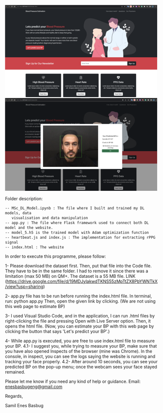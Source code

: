 <img src="images/1.png" width="500"/> 

<img src="images/2.png" width="500"/> 


Folder description:

	-- MSc_DL_Model.ipynb : The file where I built and trained my DL models, data 
	   visualisation and data manipulation 
	-- app.py : The file where Flask framework used to connect both DL model and the website.
	-- model_5.h5 is the trained model with Adam optimization function
	-- heartbeat.js and index.js : The implementation for extracting rPPG signal
	-- index.html : The website


In order to execute this programme, please follow:

1- Please download the dataset first. Then, put that file into the Code file. They have to be in the same folder.
   I had to remove it since there was a limitation (max 50 MB) on QM+. The dataset is a 55 MB file.
   LINK (https://drive.google.com/file/d/19MDJylakwdTKNS55zMpTtZX8PbYWNTkX/view?usp=sharing)
   
2- app.py file has to be run before running the index.html file. In terminal, run: python app.py
   Then, open the given link by clicking. (We are not using this web page to estimate BP)

3- I used Visual Studio Code, and in the application, I can run .html files by right-clicking the file and pressing Open with Live Server option. Then, it opens the html file. (Now, you can estimate your BP with this web page by clicking the button that says 'Let's predict your BP'.)

4- While app.py is executed, you are free to use index.html file to measure your BP.
	4.1- I suggest you, while trying to measure your BP, make sure that you have also opened
	     Inspects of the browser (mine was Chrome). In the console, in inspect, you can see the
	     logs saying the website is running and tracking your face properly. 
	4.2- After around 10 seconds, you can see your predicted BP on the pop-up menu; once 
             the webcam sees your face stayed remained.



Please let me know if you need any kind of help or guidance.
Email: enesbasbugeng@gmail.com

Regards,

Samil Enes Basbug